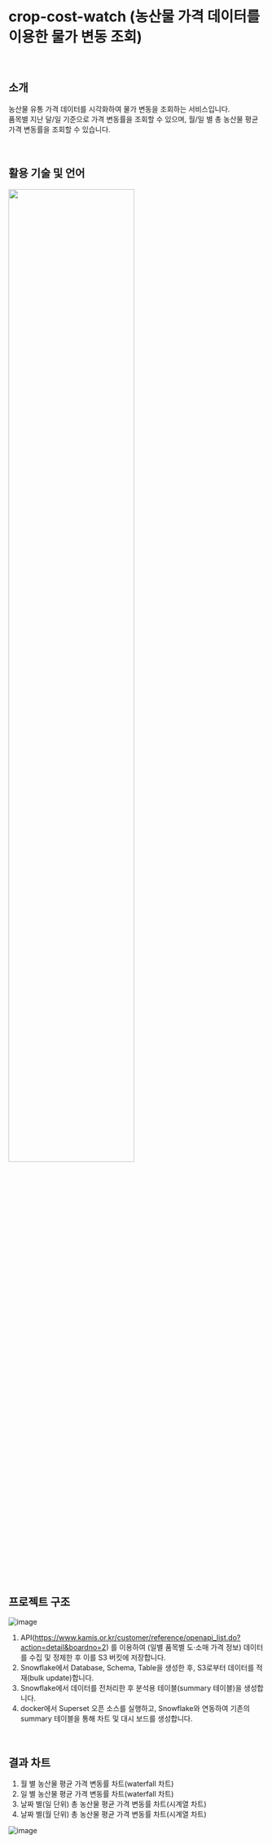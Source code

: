 # crop-cost-watch (농산물 가격 데이터를 이용한 물가 변동 조회)

<br>

## 소개
농산물 유통 가격 데이터를 시각화하여 물가 변동을 조회하는 서비스입니다. <br>
품목별 지난 달/일 기준으로 가격 변동률을 조회할 수 있으며, 월/일 별 총 농산물 평균 가격 변동률을 조회할 수 있습니다.

<br>

## 활용 기술 및 언어
<img src="https://github.com/programmers-project2/crop-cost-watch/assets/100893674/1acba839-50ed-4d26-95ca-317b3c65dcda" width=70%>

<br>

## 프로젝트 구조
![image](https://github.com/programmers-project2/crop-cost-watch/assets/100893674/3f2fc812-cc3d-4cc2-ba0b-fe8471136c7c)


1. API(https://www.kamis.or.kr/customer/reference/openapi_list.do?action=detail&boardno=2) 를 이용하여 (일별 품목별 도·소매 가격 정보) 데이터를 수집 및 정제한 후 이를 S3 버킷에 저장합니다.
2. Snowflake에서 Database, Schema, Table을 생성한 후, S3로부터 데이터를 적재(bulk update)합니다.
3. Snowflake에서 데이터를 전처리한 후 분석용 테이블(summary 테이블)을 생성합니다.
4. docker에서 Superset 오픈 소스를 실행하고, Snowflake와 연동하여 기존의 summary 테이블을 통해 차트 및 대시 보드를 생성합니다.

<br>

## 결과 차트
1. 월 별 농산물 평균 가격 변동률 차트(waterfall 차트)
2. 일 별 농산물 평균 가격 변동률 차트(waterfall 차트)
3. 날짜 별(일 단위) 총 농산물  평균 가격 변동률 차트(시계열 차트)
4. 날짜 별(월 단위) 총 농산물  평균 가격 변동률 차트(시계열 차트)

![image](https://github.com/programmers-project2/crop-cost-watch/assets/100893674/37323855-2b51-4e3f-8802-797ed90ab000)
